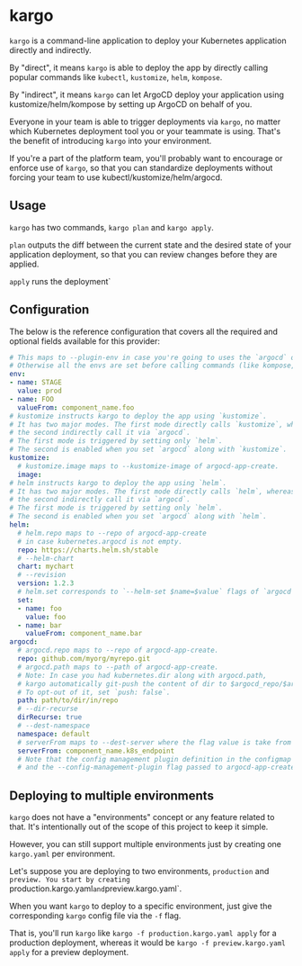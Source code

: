 # kargo

`kargo` is a command-line application to deploy your Kubernetes application directly and indirectly.

By "direct", it means `kargo` is able to deploy the app by directly calling popular commands like `kubectl`, `kustomize`, `helm`, `kompose`.

By "indirect", it means `kargo` can let ArgoCD deploy your application using kustomize/helm/kompose by setting up ArgoCD on behalf of you.

Everyone in your team is able to trigger deployments via `kargo`, no matter which Kubernetes deployment tool you or your teammate is using. That's the benefit of introducing `kargo` into your environment.

If you're a part of the platform team, you'll probably want to
encourage or enforce use of `kargo`, so that you can standardize
deployments without forcing your team to use kubectl/kustomize/helm/argocd.

## Usage

`kargo` has two commands, `kargo plan` and `kargo apply`.

`plan` outputs the diff between the current state and the desired state of your application deployment, so that you can review changes before they are applied.

`apply` runs the deployment`

## Configuration

The below is the reference configuration that covers all the required and optional fields available for this provider:

```yaml
# This maps to --plugin-env in case you're going to uses the `argocd` option below.
# Otherwise all the envs are set before calling commands (like kompose, kustomize, kubectl, helm, etc.)
env:
- name: STAGE
  value: prod
- name: FOO
  valueFrom: component_name.foo
# kustomize instructs kargo to deploy the app using `kustomize`.
# It has two major modes. The first mode directly calls `kustomize`, whereas
# the second indirectly call it via `argocd`.
# The first mode is triggered by setting only `helm`.
# The second is enabled when you set `argocd` along with `kustomize`.
kustomize:
  # kustomize.image maps to --kustomize-image of argocd-app-create.
  image:
# helm instructs kargo to deploy the app using `helm`.
# It has two major modes. The first mode directly calls `helm`, whereas
# the second indirectly call it via `argocd`.
# The first mode is triggered by setting only `helm`.
# The second is enabled when you set `argocd` along with `helm`.
helm:
  # helm.repo maps to --repo of argocd-app-create
  # in case kubernetes.argocd is not empty.
  repo: https://charts.helm.sh/stable
  # --helm-chart
  chart: mychart
  # --revision
  version: 1.2.3
  # helm.set corresponds to `--helm-set $name=$value` flags of `argocd app create` command
  set:
  - name: foo
    value: foo
  - name: bar
    valueFrom: component_name.bar
argocd:
  # argocd.repo maps to --repo of argocd-app-create.
  repo: github.com/myorg/myrepo.git
  # argocd.path maps to --path of argocd-app-create.
  # Note: In case you had kubernetes.dir along with argocd.path,
  # kargo automatically git-push the content of dir to $argocd_repo/$argocd_path.
  # To opt-out of it, set `push: false`.
  path: path/to/dir/in/repo
  # --dir-recurse
  dirRecurse: true
  # --dest-namespace
  namespace: default
  # serverFrom maps to --dest-server where the flag value is take from the output of another kargo component
  serverFrom: component_name.k8s_endpoint
  # Note that the config management plugin definition in the configmap
  # and the --config-management-plugin flag passed to argocd-app-create # command is auto-generated.
```

## Deploying to multiple environments

`kargo` does not have a "environments" concept or any feature related to that.
It's intentionally out of the scope of this project to keep it simple.

However, you can still support multiple environments just by creating one `kargo.yaml` per environment.

Let's suppose you are deploying to two environments, `production` and `preview.
You start by creating `production.kargo.yaml` and `preview.kargo.yaml`.

When you want `kargo` to deploy to a specific environment, just give the corresponding `kargo` config file via the `-f` flag.

That is, you'll run `kargo` like `kargo -f production.kargo.yaml apply` for a production deployment, whereas it would be `kargo -f preview.kargo.yaml apply` for a preview deployment.
